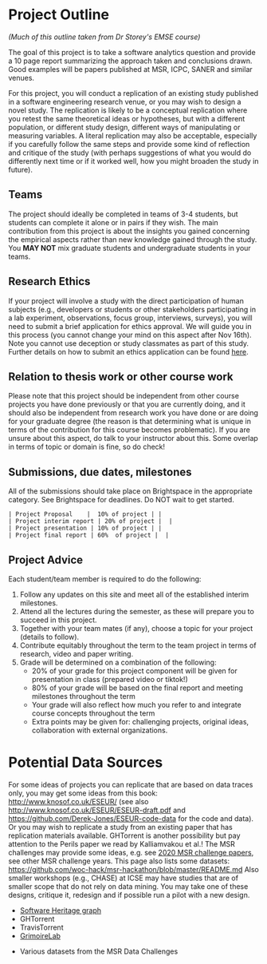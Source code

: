 # Project Outline

*(Much of this outline taken from Dr Storey's EMSE course)*

The goal of this project is to take a software analytics question and provide a 10 page report summarizing the approach taken and conclusions drawn. Good examples will be papers published at MSR, ICPC, SANER and similar venues.

For this project, you will conduct a replication of an existing study published in a software engineering research venue, or you may wish to design a novel study.  The replication is likely to be a conceptual replication where you retest the same theoretical ideas or hypotheses, but with a different population, or different study design, different ways of manipulating or measuring variables.
A literal replication may also be acceptable, especially if you carefully follow the same steps and provide some kind of reflection and critique of the study (with perhaps suggestions of what you would do differently next time or if it worked well, how you might broaden the study in future).

## Teams 

The project should ideally be completed in teams of 3-4 students, but students can complete it alone or in pairs if they wish.  The main contribution from this project is about the insights you gained concerning the empirical aspects rather than new knowledge gained through the study. You **MAY NOT** mix graduate students and undergraduate students in your teams.

## Research Ethics

If your project will involve a study with the direct participation of human subjects (e.g., developers or students or other stakeholders participating in a lab experiment, observations, focus group, interviews, surveys), you will need to submit a brief application for ethics approval. We will guide you in this process (you cannot change your mind on this aspect after Nov 16th). Note you cannot use deception or study classmates as part of this study. Further details on how to submit an ethics application can be found [here](https://github.com/margaretstorey/EmseUvic2020/tree/master/activities/project-2-ethics).

## Relation to thesis work or other course work

Please note that this project should be independent from other course projects you have done previously or that you are currently doing, and it should also be independent from research work you have done or are doing for your graduate degree (the reason is that determining what is unique in terms of the contribution for this course becomes problematic). If you are unsure about this aspect, do talk to your instructor about this.  Some overlap in terms of topic or domain is fine, so do check!

## Submissions, due dates, milestones

All of the submissions should take place on Brightspace in the appropriate category. See Brightspace for deadlines. Do NOT wait to get started.

	| Project Proposal    |  10% of project | |
	| Project interim report | 20% of project |  |
	| Project presentation | 10% of project | | 
	| Project final report | 60%  of project |  | 

## Project Advice

Each student/team member is required to do the following:

1. Follow any updates on this site and meet all of the established interim milestones.
2. Attend all the lectures during the semester, as these will prepare you to succeed in this project.
3. Together with your team mates (if any), choose a topic for your project (details to follow).
4. Contribute equitably throughout the term to the team project in terms of research, video and paper writing.
5. Grade will be determined on a combination of the following:
    - 20% of your grade for this project component will be given for presentation in class (prepared video or tiktok!)
    - 80% of your grade will be based on the final report and meeting milestones throughout the term
    - Your grade will also reflect how much you refer to and integrate course concepts throughout the term
    - Extra points may be given for: challenging projects, original ideas, collaboration with external organizations.

# Potential Data Sources

For some ideas of projects you can replicate that are based on data traces only, you may get some ideas from this book: http://www.knosof.co.uk/ESEUR/ (see also http://www.knosof.co.uk/ESEUR/ESEUR-draft.pdf and
https://github.com/Derek-Jones/ESEUR-code-data for the code and data).
Or you may wish to replicate a study from an existing paper that has replication materials available. GHTorrent is another possibility but pay attention to the Perils paper we read by Kalliamvakou et al.!
The MSR challenges may provide some ideas, e.g. see [2020 MSR challenge papers](https://2020.msrconf.org/track/msr-2020-mining-challenge?track=MSR%20Mining%20Challenge#Resources-for-Participants), see other MSR challenge years. This page also lists some datasets: https://github.com/woc-hack/msr-hackathon/blob/master/README.md
Also smaller workshops (e.g., CHASE) at ICSE may have studies that are of smaller scope that do not rely on data mining. You may take one of these designs, critique it, redesign and if possible run a pilot with a new design.

- [Software Heritage graph](https://docs.softwareheritage.org/devel/swh-dataset/graph/)
- GHTorrent
- TravisTorrent
- [GrimoireLab](https://chaoss.github.io/grimoirelab/)
* Various datasets from the MSR Data Challenges
